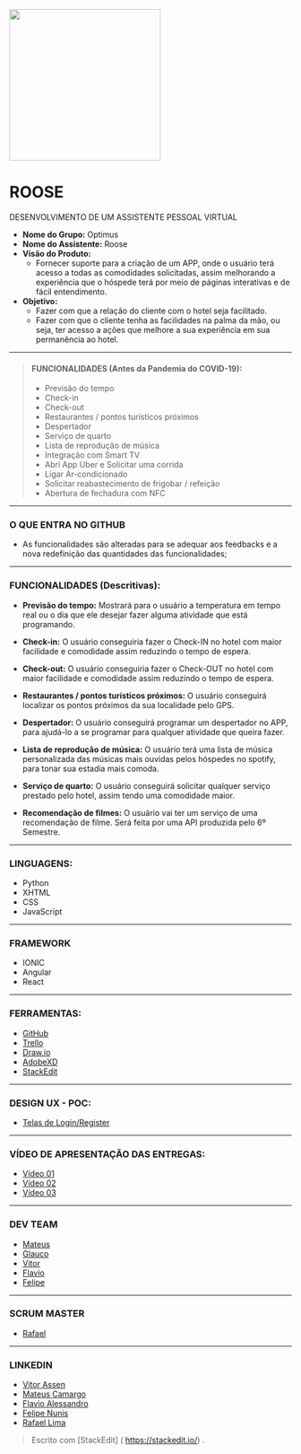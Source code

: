 <img src="https://github.com/mateuscamargo/Roose_App/blob/master/images/roose_img.png" width="270px" heigth="270px" align="i">


# ROOSE

DESENVOLVIMENTO DE UM ASSISTENTE PESSOAL VIRTUAL

- **Nome do Grupo:** Optimus 
- **Nome do Assistente:** Roose
- **Visão do Produto:** 
   - Fornecer suporte para a criação de um APP, onde o usuário terá acesso a todas as comodidades solicitadas, assim melhorando a experiência que o hóspede terá por meio de páginas interativas e de fácil entendimento.
- **Objetivo:**
  - Fazer com que a relação do cliente com o
hotel seja facilitado. 
  - Fazer com que o cliente tenha as facilidades
na palma da mão, ou seja, ter acesso a ações
que melhore a sua experiência em sua permanência ao hotel.
---
>  #### FUNCIONALIDADES (Antes da Pandemia do COVID-19):
> - Previsão do tempo
> - Check-in
> - Check-out
> - Restaurantes / pontos turísticos próximos
> - Despertador
> - Serviço de quarto
> - Lista de reprodução de música
> - Integração com Smart TV
> - Abri App Uber e Solicitar uma corrida
> - Ligar Ar-condicionado
> - Solicitar reabastecimento de frigobar / refeição
> - Abertura de fechadura com NFC
---
### O QUE ENTRA NO GITHUB

- As funcionalidades são alteradas para se adequar aos feedbacks e a nova redefinição das quantidades das funcionalidades;
---
### FUNCIONALIDADES (Descritivas):

- **Previsão do tempo:** Mostrará para o usuário a temperatura em tempo real ou o dia que ele desejar fazer alguma atividade que está programando.

- **Check-in:** O usuário conseguiria fazer o Check-IN no hotel com maior facilidade e comodidade assim reduzindo o tempo de espera.

- **Check-out:** O usuário conseguiria fazer o Check-OUT no hotel com maior facilidade e comodidade assim reduzindo o tempo de espera.

- **Restaurantes / pontos turísticos próximos:** O usuário conseguirá localizar os pontos próximos da sua localidade pelo GPS.

- **Despertador:** O usuário conseguirá programar um despertador no APP, para ajudá-lo a se programar para qualquer atividade que queira fazer.

- **Lista de reprodução de música:** O usuário terá uma lista de música personalizada das músicas mais ouvidas pelos hóspedes no spotify, para tonar sua estadia mais comoda.

- **Serviço de quarto:** O usuário conseguirá solicitar qualquer serviço prestado pelo hotel, assim tendo uma comodidade maior.

- **Recomendação de filmes:** O usuário vai ter um serviço de uma recomendação de filme. Será feita por uma API produzida pelo 6º Semestre.

---
### LINGUAGENS:
- Python
- XHTML
- CSS
- JavaScript
---
### FRAMEWORK
- IONIC
- Angular
- React
---
### FERRAMENTAS:
- [GitHub](https://github.com/mateuscamargo/Roose_App)
- [Trello](https://trello.com/b/oUfxIrLz/app-roose)
- [Draw.io](https://draw.io)
- [AdobeXD](https://www.adobe.com/br/products/xd.html)
- [StackEdit]( https://stackedit.io/)
---
### DESIGN UX - POC:
- [Telas de Login/Register](https://xd.adobe.com/view/69021e23-93d4-449b-6183-300331026bdc-1f33/)
---
### VÍDEO DE APRESENTAÇÃO DAS ENTREGAS:

- [Vídeo 01](https://drive.google.com/file/d/1-qO5nEdPvHz8XJKgz1L0tMqdJiLzg1ef/view?usp=drivesdk)
- [Vídeo 02](https://drive.google.com/file/d/16zFRcaSDGNJ7ozbutNl84dUz8eK-p8-x/view?usp=sharing)
- [Vídeo 03](https://drive.google.com/file/d/15p-eQVBCazWWCdCaafIFV7JC-2eFl2pr/view?usp=sharing)
---
### DEV TEAM
- [Mateus](https://github.com/mateuscamargo)
- [Glauco](https://github.com/glaucofidelix)
- [Vitor](https://github.com/assenvitor)
- [Flavio](https://github.com/twofap2)
- [Felipe](https://github.com/FelipeNunis)
 ---
### SCRUM MASTER

- [Rafael](github.com/RafaelRCLima)
---

### LINKEDIN

- [Vitor Assen](https://www.linkedin.com/in/vitorassen/)
- [Mateus Camargo](https://www.linkedin.com/in/mateuscamargolima/)
- [Flavio Alessandro](https://www.linkedin.com/in/flavioapereira)
- [Felipe Nunis](https://www.linkedin.com/in/felipe-duo-209651127/)
- [Rafael Lima](https://www.linkedin.com/in/rafael-lima-29249412b)

> Escrito com [StackEdit] ( https://stackedit.io/) .
<!--stackedit_data:
eyJoaXN0b3J5IjpbMjExMTYxMDU1NywtMjA3NzQwODkyMCwxOT
k1NDY4MTk0LC0xNjcwNTczNzUsMTc3NTQwNzE1MSwzNzc4NTg5
NzAsMTI0MzA4MjE4OSwtMjczNDA2MDM5LDYwMzAzMzIzNCwxMj
Y2MTMwMzk0LDQxMzA1MTY3OSwyMDcxNjA3NDQ5LDEyMjcxNDEy
ODYsLTQ5ODc3Mzk4OSwxMjMyMTgzNjAxXX0=
-->
